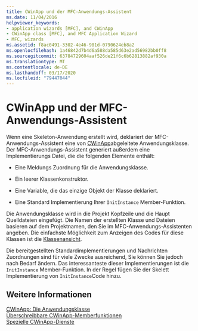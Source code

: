 ```yaml
---
title: CWinApp und der MFC-Anwendungs-Assistent
ms.date: 11/04/2016
helpviewer_keywords:
- application wizards [MFC], and CWinApp
- CWinApp class [MFC], and MFC Application Wizard
- MFC, wizards
ms.assetid: f8ac0491-3302-4e46-981d-0790624eb8a2
ms.openlocfilehash: 1a46842d7b4d6a588da585d63e2ad56982bb0ff8
ms.sourcegitcommit: 63784729604aaf526de21f6c6b62813882af930a
ms.translationtype: MT
ms.contentlocale: de-DE
ms.lasthandoff: 03/17/2020
ms.locfileid: "79447044"
---
```

# <a name="cwinapp-and-the-mfc-application-wizard"></a>CWinApp und der MFC-Anwendungs-Assistent

Wenn eine Skeleton-Anwendung erstellt wird, deklariert der MFC-Anwendungs-Assistent eine von [CWinApp](../mfc/reference/cwinapp-class.md)abgeleitete Anwendungsklasse. Der MFC-Anwendungs-Assistent generiert außerdem eine Implementierungs Datei, die die folgenden Elemente enthält:

- Eine Meldungs Zuordnung für die Anwendungsklasse.

- Ein leerer Klassenkonstruktor.

- Eine Variable, die das einzige Objekt der Klasse deklariert.

- Eine Standard Implementierung Ihrer `InitInstance` Member-Funktion.

Die Anwendungsklasse wird in die Projekt Kopfzeile und die Haupt Quelldateien eingefügt. Die Namen der erstellten Klasse und Dateien basieren auf dem Projektnamen, den Sie im MFC-Anwendungs-Assistenten angeben. Die einfachste Möglichkeit zum Anzeigen des Codes für diese Klassen ist die [Klassenansicht](/visualstudio/ide/viewing-the-structure-of-code).

Die bereitgestellten Standardimplementierungen und Nachrichten Zuordnungen sind für viele Zwecke ausreichend, Sie können Sie jedoch nach Bedarf ändern. Das interessanteste dieser Implementierungen ist die `InitInstance` Member-Funktion. In der Regel fügen Sie der Skelett Implementierung von `InitInstance`Code hinzu.

## <a name="see-also"></a>Weitere Informationen

[CWinApp: Die Anwendungsklasse](../mfc/cwinapp-the-application-class.md)<br/>
[Überschreibbare CWinApp-Memberfunktionen](../mfc/overridable-cwinapp-member-functions.md)<br/>
[Spezielle CWinApp-Dienste](../mfc/special-cwinapp-services.md)
